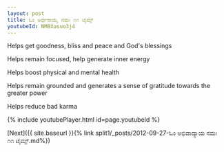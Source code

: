 ```yaml
---
layout: post
title: ಓಂ ಅರ್ಧನಾಯೈ ನಮಃ ೧೧ ಟೈಮ್ಸ್
youtubeId: NM8Xasuo3j4
---
```

 
 
Helps get goodness, bliss and peace and God's blessings
 
Helps remain focused, help generate inner energy 
 
Helps boost physical and mental health 
 
Helps remain grounded and generates a sense of gratitude towards the greater power 
 
Helps reduce bad karma
 
 
 
 


{% include youtubePlayer.html id=page.youtubeId %}
 
[Next]({{ site.baseurl }}{% link  split1/_posts/2012-09-27-ಓಂ ಅಭಿವಾದ್ಯಾಯ ನಮಃ ೧೧ ಟೈಮ್ಸ್.md%})
 
